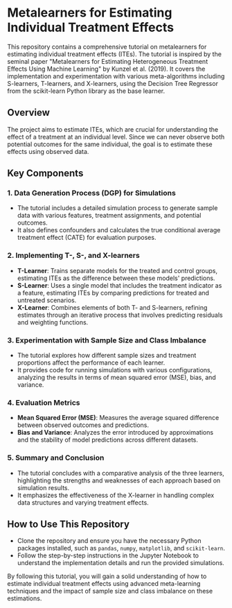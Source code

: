 # Metalearners for Estimating Individual Treatment Effects

This repository contains a comprehensive tutorial on metalearners for estimating individual treatment effects (ITEs). The tutorial is inspired by the seminal paper "Metalearners for Estimating Heterogeneous Treatment Effects Using Machine Learning" by Kunzel et al. (2019). It covers the implementation and experimentation with various meta-algorithms including S-learners, T-learners, and X-learners, using the Decision Tree Regressor from the scikit-learn Python library as the base learner.

## Overview
The project aims to estimate ITEs, which are crucial for understanding the effect of a treatment at an individual level. Since we can never observe both potential outcomes for the same individual, the goal is to estimate these effects using observed data.

## Key Components

### 1. Data Generation Process (DGP) for Simulations
- The tutorial includes a detailed simulation process to generate sample data with various features, treatment assignments, and potential outcomes.
- It also defines confounders and calculates the true conditional average treatment effect (CATE) for evaluation purposes.

### 2. Implementing T-, S-, and X-learners
- **T-Learner**: Trains separate models for the treated and control groups, estimating ITEs as the difference between these models' predictions.
- **S-Learner**: Uses a single model that includes the treatment indicator as a feature, estimating ITEs by comparing predictions for treated and untreated scenarios.
- **X-Learner**: Combines elements of both T- and S-learners, refining estimates through an iterative process that involves predicting residuals and weighting functions.

### 3. Experimentation with Sample Size and Class Imbalance
- The tutorial explores how different sample sizes and treatment proportions affect the performance of each learner.
- It provides code for running simulations with various configurations, analyzing the results in terms of mean squared error (MSE), bias, and variance.

### 4. Evaluation Metrics
- **Mean Squared Error (MSE)**: Measures the average squared difference between observed outcomes and predictions.
- **Bias and Variance**: Analyzes the error introduced by approximations and the stability of model predictions across different datasets.

### 5. Summary and Conclusion
- The tutorial concludes with a comparative analysis of the three learners, highlighting the strengths and weaknesses of each approach based on simulation results.
- It emphasizes the effectiveness of the X-learner in handling complex data structures and varying treatment effects.

## How to Use This Repository
- Clone the repository and ensure you have the necessary Python packages installed, such as `pandas`, `numpy`, `matplotlib`, and `scikit-learn`.
- Follow the step-by-step instructions in the Jupyter Notebook to understand the implementation details and run the provided simulations.

By following this tutorial, you will gain a solid understanding of how to estimate individual treatment effects using advanced meta-learning techniques and the impact of sample size and class imbalance on these estimations.
